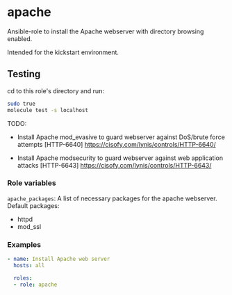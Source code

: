 # apache

Ansible-role to install the Apache webserver with directory browsing enabled.

Intended for the kickstart environment.

## Testing ##

cd to this role's directory and run:

```bash
sudo true
molecule test -s localhost
```

TODO:

  * Install Apache mod_evasive to guard webserver against DoS/brute force attempts [HTTP-6640]
      https://cisofy.com/lynis/controls/HTTP-6640/

  * Install Apache modsecurity to guard webserver against web application attacks [HTTP-6643]
      https://cisofy.com/lynis/controls/HTTP-6643/

### Role variables

`apache_packages`: A list of necessary packages for the apache webserver. Default packages:

- httpd
- mod\_ssl

### Examples

```yaml
- name: Install Apache web server
  hosts: all

  roles:
  - role: apache
```

